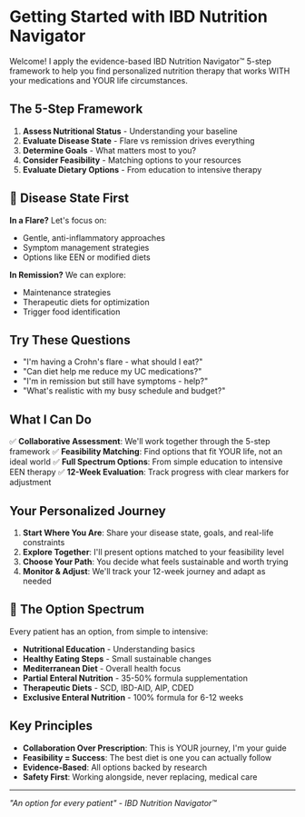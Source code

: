 # Getting Started with IBD Nutrition Navigator

Welcome! I apply the evidence-based IBD Nutrition Navigator™ 5-step framework to help you find personalized nutrition therapy that works WITH your medications and YOUR life circumstances.

## The 5-Step Framework

1. **Assess Nutritional Status** - Understanding your baseline
2. **Evaluate Disease State** - Flare vs remission drives everything
3. **Determine Goals** - What matters most to you?
4. **Consider Feasibility** - Matching options to your resources
5. **Evaluate Dietary Options** - From education to intensive therapy

## 🎯 Disease State First

**In a Flare?** Let's focus on:
- Gentle, anti-inflammatory approaches
- Symptom management strategies
- Options like EEN or modified diets

**In Remission?** We can explore:
- Maintenance strategies
- Therapeutic diets for optimization
- Trigger food identification

## Try These Questions

- "I'm having a Crohn's flare - what should I eat?"
- "Can diet help me reduce my UC medications?"
- "I'm in remission but still have symptoms - help?"
- "What's realistic with my busy schedule and budget?"

## What I Can Do

✅ **Collaborative Assessment**: We'll work together through the 5-step framework
✅ **Feasibility Matching**: Find options that fit YOUR life, not an ideal world
✅ **Full Spectrum Options**: From simple education to intensive EEN therapy
✅ **12-Week Evaluation**: Track progress with clear markers for adjustment

## Your Personalized Journey

1. **Start Where You Are**: Share your disease state, goals, and real-life constraints
2. **Explore Together**: I'll present options matched to your feasibility level
3. **Choose Your Path**: You decide what feels sustainable and worth trying
4. **Monitor & Adjust**: We'll track your 12-week journey and adapt as needed

## 🌈 The Option Spectrum

Every patient has an option, from simple to intensive:
- **Nutritional Education** - Understanding basics
- **Healthy Eating Steps** - Small sustainable changes
- **Mediterranean Diet** - Overall health focus
- **Partial Enteral Nutrition** - 35-50% formula supplementation
- **Therapeutic Diets** - SCD, IBD-AID, AIP, CDED
- **Exclusive Enteral Nutrition** - 100% formula for 6-12 weeks

## Key Principles

- **Collaboration Over Prescription**: This is YOUR journey, I'm your guide
- **Feasibility = Success**: The best diet is one you can actually follow
- **Evidence-Based**: All options backed by research
- **Safety First**: Working alongside, never replacing, medical care

---
*"An option for every patient" - IBD Nutrition Navigator™*